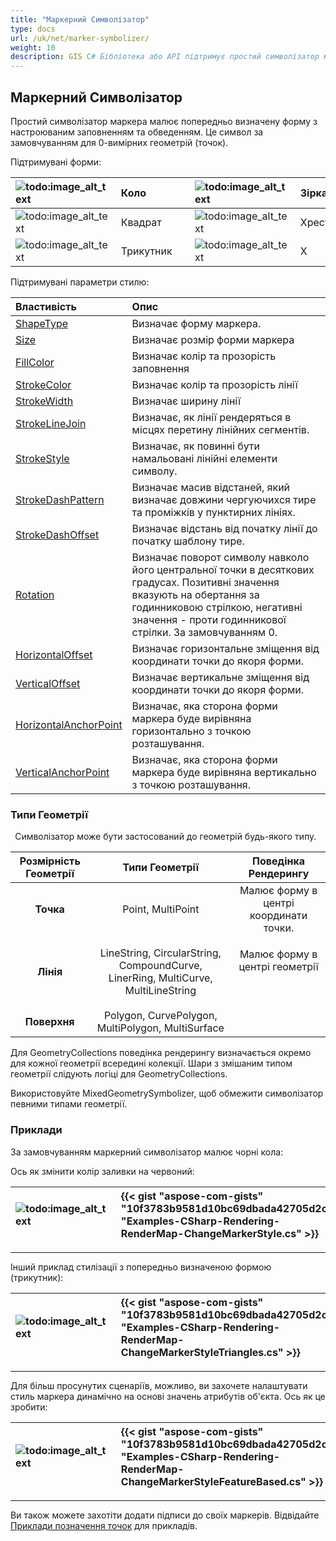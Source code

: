 ```yaml
---
title: "Маркерний Символізатор"
type: docs
url: /uk/net/marker-symbolizer/
weight: 10
description: GIS C# Бібліотека або API підтримує простий символізатор маркера, який малює попередньо визначену форму з настроюваним заповненням та обведенням на геометріях будь-якого типу, таких як Точка, Лінія, Поверхня.
---
```


## **Маркерний Символізатор**
Простий символізатор маркера малює попередньо визначену форму з настроюваним заповненням та обведенням. Це символ за замовчуванням для 0-вимірних геометрій (точок). 

Підтримувані форми:

|![todo:image_alt_text](marker-symbolizer_1.png)|Коло| |![todo:image_alt_text](marker-symbolizer_2.png)|Зірка|
| :- | :- | :- | :- | :- |
|![todo:image_alt_text](marker-symbolizer_3.png)|Квадрат| |![todo:image_alt_text](marker-symbolizer_4.png)|Хрест|
|![todo:image_alt_text](marker-symbolizer_5.png)|Трикутник| |![todo:image_alt_text](marker-symbolizer_6.png)|X|

Підтримувані параметри стилю:

|**Властивість**|**Опис**|
| :- | :- |
|[ShapeType](https://reference.aspose.com/gis/net/aspose.gis.rendering.symbolizers/simplemarker/properties/shapetype)|Визначає форму маркера.|
|[Size](https://reference.aspose.com/gis/net/aspose.gis.rendering.symbolizers/simplemarker/properties/size)|Визначає розмір форми маркера|
|[FillColor](https://reference.aspose.com/gis/net/aspose.gis.rendering.symbolizers/simplemarker/properties/fillcolor)|Визначає колір та прозорість заповнення|
|[StrokeColor](https://reference.aspose.com/gis/net/aspose.gis.rendering.symbolizers/simplemarker/properties/strokecolor)|Визначає колір та прозорість лінії|
|[StrokeWidth](https://reference.aspose.com/gis/net/aspose.gis.rendering.symbolizers/simplemarker/properties/strokewidth)|Визначає ширину лінії|
|[StrokeLineJoin](https://reference.aspose.com/gis/net/aspose.gis.rendering.symbolizers/simplemarker/properties/strokelinejoin)|Визначає, як лінії рендеряться в місцях перетину лінійних сегментів.|
|[StrokeStyle](https://reference.aspose.com/gis/net/aspose.gis.rendering.symbolizers/simplemarker/properties/strokestyle)|Визначає, як повинні бути намальовані лінійні елементи символу.|
|[StrokeDashPattern](https://reference.aspose.com/gis/net/aspose.gis.rendering.symbolizers/simplemarker/properties/strokedashpattern)|Визначає масив відстаней, який визначає довжини чергуючихся тире та проміжків у пунктирних лініях.|
|[StrokeDashOffset](https://reference.aspose.com/gis/net/aspose.gis.rendering.symbolizers/simplemarker/properties/strokedashoffset)|Визначає відстань від початку лінії до початку шаблону тире.|
|[Rotation](https://reference.aspose.com/gis/net/aspose.gis.rendering.symbolizers/simplemarker/properties/rotation)|Визначає поворот символу навколо його центральної точки в десяткових градусах. Позитивні значення вказують на обертання за годинниковою стрілкою, негативні значення - проти годинникової стрілки. За замовчуванням 0.|
|[HorizontalOffset](https://reference.aspose.com/gis/net/aspose.gis.rendering.symbolizers/simplemarker/properties/horizontaloffset)|Визначає горизонтальне зміщення від координати точки до якоря форми.|
|[VerticalOffset](https://reference.aspose.com/gis/net/aspose.gis.rendering.symbolizers/simplemarker/properties/verticaloffset)|Визначає вертикальне зміщення від координати точки до якоря форми.|
|[HorizontalAnchorPoint](https://reference.aspose.com/gis/net/aspose.gis.rendering.symbolizers/simplemarker/properties/horizontalanchorpoint)|Визначає, яка сторона форми маркера буде вирівняна горизонтально з точкою розташування.|
|[VerticalAnchorPoint](https://reference.aspose.com/gis/net/aspose.gis.rendering.symbolizers/simplemarker/properties/verticalanchorpoint)|Визначає, яка сторона форми маркера буде вирівняна вертикально з точкою розташування.|

### **Типи Геометрії**
` `Символізатор може бути застосований до геометрій будь-якого типу.

|**Розмірність Геометрії**|**Типи Геометрії**|**Поведінка Рендерингу**|
| :-: | :-: | :-: |
|**Точка**|Point, MultiPoint|Малює форму в центрі координати точки.|
|**Лінія**|LineString, CircularString, CompoundCurve, LinerRing, MultiCurve, MultiLineString|<p>Малює форму в центрі геометрії</p><p> </p>|
|**Поверхня**|Polygon, CurvePolygon, MultiPolygon, MultiSurface||

Для GeometryCollections поведінка рендерингу визначається окремо для кожної геометрії всередині колекції. Шари з змішаним типом геометрії слідують логіці для GeometryCollections.

Використовуйте MixedGeometrySymbolizer, щоб обмежити символізатор певними типами геометрії.

### **Приклади**
За замовчуванням маркерний символізатор малює чорні кола:



Ось як змінити колір заливки на червоний:



|![todo:image_alt_text](marker-symbolizer_7.png)|{{< gist "aspose-com-gists" "10f3783b9581d10bc69dbada42705d2c" "Examples-CSharp-Rendering-RenderMap-ChangeMarkerStyle.cs" >}}|
| :- | :- |

-----

Інший приклад стилізації з попередньо визначеною формою (трикутник):



|![todo:image_alt_text](marker-symbolizer_8.png)|{{< gist "aspose-com-gists" "10f3783b9581d10bc69dbada42705d2c" "Examples-CSharp-Rendering-RenderMap-ChangeMarkerStyleTriangles.cs" >}}|
| :- | :- |

-----
Для більш просунутих сценаріїв, можливо, ви захочете налаштувати стиль маркера динамічно на основі значень атрибутів об'єкта. Ось як це зробити:



|![todo:image_alt_text](marker-symbolizer_9.png)|{{< gist "aspose-com-gists" "10f3783b9581d10bc69dbada42705d2c" "Examples-CSharp-Rendering-RenderMap-ChangeMarkerStyleFeatureBased.cs" >}}|
| :- | :- |

-----
Ви також можете захотіти додати підписи до своїх маркерів. Відвідайте [Приклади позначення точок](/gis/net/simple-labeling/#simplelabeling-pointslabelingexamples) для прикладів.
